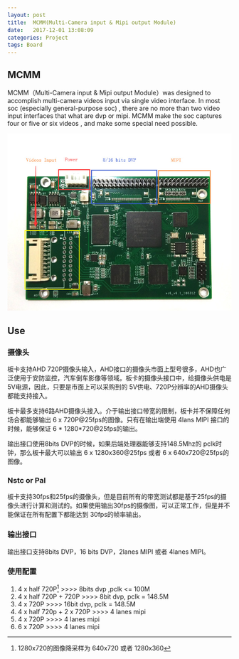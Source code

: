 ```yaml
---
layout: post
title:  MCMM(Multi-Camera input & Mipi output Module)
date:   2017-12-01 13:08:09
categories: Project
tags: Board
---
```


## MCMM

MCMM（Multi-Camera input & Mipi output Module）was designed to accomplish multi-camera videos input via single video interface.  In most soc (especially general-purpose soc) , there are no more than two video input interfaces that what are dvp or mipi. MCMM make the soc captures four or five or six videos , and make some special need possible. 

<div align="center">
<img src="/images/mcmc-descript.jpg" width="600" />
</div>

## Use
### 摄像头
板卡支持AHD 720P摄像头输入，AHD接口的摄像头市面上型号很多，AHD也广泛使用于安防监控，汽车倒车影像等领域。板卡的摄像头接口中，给摄像头供电是5V电源，因此，只要是市面上可以采购到的 5V供电、720P分辨率的AHD摄像头都能支持接入。

板卡最多支持6路AHD摄像头接入。介于输出接口带宽的限制，板卡并不保障任何场合都能够输出  6 x 720P@25fps的图像。只有在输出端使用 4lans MIPI 接口的时候，能够保证  6 * 1280*720@25fps的输出。

输出接口使用8bits DVP的时候，如果后端处理器能够支持148.5Mhz的 pclk时钟，那么板卡最大可以输出 6 x 1280x360@25fps 或者  6 x 640x720@25fps的图像。

### Nstc or Pal
板卡支持30fps和25fps的摄像头，但是目前所有的带宽测试都是基于25fps的摄像头进行计算和测试的。如果使用输出30fps的摄像图，可以正常工作，但是并不能保证在所有配置下都能达到 30fps的帧率输出。

### 输出接口
输出接口支持8bits DVP，16 bits DVP，2lanes MIPI 或者 4lanes MIPI。

### 使用配置 
 
1. 4 x half 720P[^half720p]    >>>> 8bits dvp ,pclk <=  100M
2. 4 x half 720P  + 720P  >>>>  8bit dvp, pclk = 148.5M
3. 4 x 720P >>>> 16bit dvp, pclk = 148.5M
4. 4 x half 720p + 2 x 720P >>>> 4 lanes mipi
5. 4 x 720P 				>>>> 4 lanes mipi
6. 6 x 720P				>>>> 4 lanes mipi 

[^half720p]: 1280x720的图像降采样为 640x720 或者 1280x360